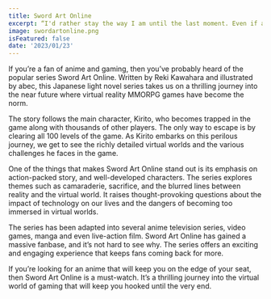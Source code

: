 ```yaml
---
title: Sword Art Online
excerpt: “I'd rather stay the way I am until the last moment. Even if a monster beats me and I die, I won't lose to this game or this world.” ― Asuna
image: swordartonline.png
isFeatured: false
date: '2023/01/23'
---
```


If you’re a fan of anime and gaming, then you’ve probably heard of the popular series Sword Art Online. Written by Reki Kawahara and illustrated by abec, this Japanese light novel series takes us on a thrilling journey into the near future where virtual reality MMORPG games have become the norm.

The story follows the main character, Kirito, who becomes trapped in the game along with thousands of other players. The only way to escape is by clearing all 100 levels of the game. As Kirito embarks on this perilous journey, we get to see the richly detailed virtual worlds and the various challenges he faces in the game.

One of the things that makes Sword Art Online stand out is its emphasis on action-packed story, and well-developed characters. The series explores themes such as camaraderie, sacrifice, and the blurred lines between reality and the virtual world. It raises thought-provoking questions about the impact of technology on our lives and the dangers of becoming too immersed in virtual worlds.

The series has been adapted into several anime television series, video games, manga and even live-action film. Sword Art Online has gained a massive fanbase, and it’s not hard to see why. The series offers an exciting and engaging experience that keeps fans coming back for more.

If you’re looking for an anime that will keep you on the edge of your seat, then Sword Art Online is a must-watch. It’s a thrilling journey into the virtual world of gaming that will keep you hooked until the very end.